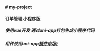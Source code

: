 **# my-project**

#### 订单管理 小程序版

##### 使用vue开发 通过uni-app打包生成小程序代码

##### 组件使用uni-app[插件市场}](https://ext.dcloud.net.cn/)